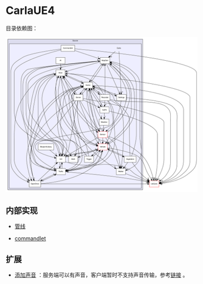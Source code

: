 

# CarlaUE4

目录依赖图：

![](img/tuto_D_windows_debug/CarlaUE4.svg)


## 内部实现

- [管线](./ue/ue_pipeline.md)

- [commandlet](./ue/ue_commandlet.md)

## 扩展

- [添加声音](https://www.youtube.com/watch?v=0X2KgGakK24) ：服务端可以有声音，客户端暂时不支持声音传输，参考[链接](https://github.com/carla-simulator/carla/issues/6749) 。